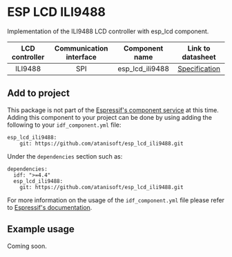 # ESP LCD ILI9488

Implementation of the ILI9488 LCD controller with esp_lcd component. 

| LCD controller | Communication interface | Component name | Link to datasheet |
| :------------: | :---------------------: | :------------: | :---------------: |
| ILI9488        | SPI                     | esp_lcd_ili9488     | [Specification](https://focuslcds.com/content/ILI9488.pdf) |

## Add to project

This package is not part of the [Espressif's component service](https://components.espressif.com/)
at this time. Adding this component to your project can be done by using adding the following
to your `idf_component.yml` file:
```
esp_lcd_ili9488:
    git: https://github.com/atanisoft/esp_lcd_ili9488.git
```

Under the `dependencies` section such as:
```
dependencies:
  idf: ">=4.4"
  esp_lcd_ili9488:
    git: https://github.com/atanisoft/esp_lcd_ili9488.git
```

For more information on the usage of the `idf_component.yml` file please refer to [Espressif's documentation](https://docs.espressif.com/projects/esp-idf/en/latest/esp32/api-guides/tools/idf-component-manager.html).

## Example usage

Coming soon.